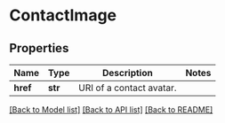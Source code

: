 # ContactImage

## Properties
Name | Type | Description | Notes
------------ | ------------- | ------------- | -------------
**href** | **str** | URI of a contact avatar. | 

[[Back to Model list]](../README.md#documentation-for-models) [[Back to API list]](../README.md#documentation-for-api-endpoints) [[Back to README]](../README.md)


